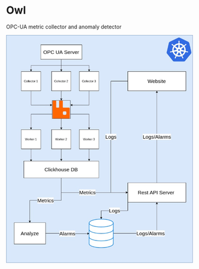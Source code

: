 # Owl

OPC-UA metric collector and anomaly detector

![alt text](https://raw.githubusercontent.com/InviewComp/Owl/master/Owl_architecture.jpg)
